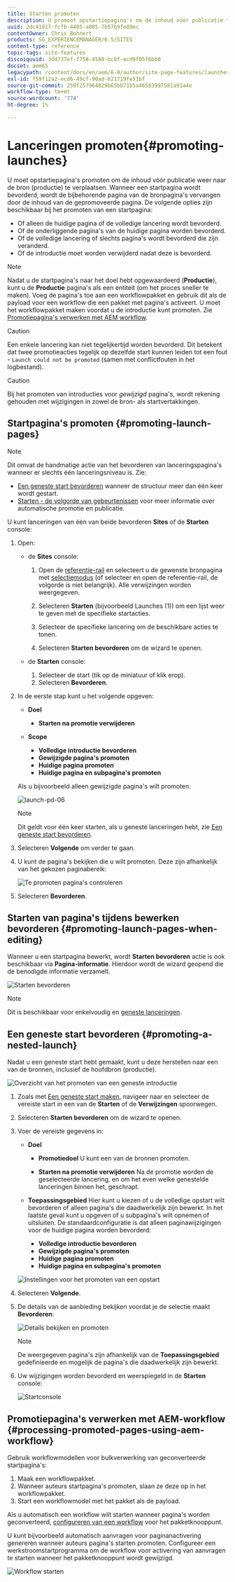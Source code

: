 ```yaml
---
title: Starten promoten
description: U promoot opstartiepagina's om de inhoud vóór publicatie terug te plaatsen naar de bron (productie).
uuid: 2dc41817-fcfb-4485-a085-7b57b9fe89ec
contentOwner: Chris Bohnert
products: SG_EXPERIENCEMANAGER/6.5/SITES
content-type: reference
topic-tags: site-features
discoiquuid: 3d4737ef-f758-4540-bc8f-ecd9f05f6bb0
docset: aem65
legacypath: /content/docs/en/aem/6-0/author/site-page-features/launches
exl-id: f59f12a2-ecd6-49cf-90ad-621719fe51bf
source-git-commit: 259f257964829b65bb71b5a46583997581a91a4e
workflow-type: tm+mt
source-wordcount: '774'
ht-degree: 1%

---
```


# Lanceringen promoten{#promoting-launches}

U moet opstartiepagina&#39;s promoten om de inhoud vóór publicatie weer naar de bron (productie) te verplaatsen. Wanneer een startpagina wordt bevorderd, wordt de bijbehorende pagina van de bronpagina&#39;s vervangen door de inhoud van de gepromoveerde pagina. De volgende opties zijn beschikbaar bij het promoten van een startpagina:

* Of alleen de huidige pagina of de volledige lancering wordt bevorderd.
* Of de onderliggende pagina&#39;s van de huidige pagina worden bevorderd.
* Of de volledige lancering of slechts pagina&#39;s wordt bevorderd die zijn veranderd.
* Of de introductie moet worden verwijderd nadat deze is bevorderd.

>[!NOTE]
>
>Nadat u de startpagina&#39;s naar het doel hebt opgewaardeerd (**Productie**), kunt u de **Productie** pagina&#39;s als een entiteit (om het proces sneller te maken). Voeg de pagina&#39;s toe aan een workflowpakket en gebruik dit als de payload voor een workflow die een pakket met pagina&#39;s activeert. U moet het workflowpakket maken voordat u de introductie kunt promoten. Zie [Promotiepagina&#39;s verwerken met AEM workflow](#processing-promoted-pages-using-aem-workflow).

>[!CAUTION]
>
>Een enkele lancering kan niet tegelijkertijd worden bevorderd. Dit betekent dat twee promotieacties tegelijk op dezelfde start kunnen leiden tot een fout - `Launch could not be promoted` (samen met conflictfouten in het logbestand).

>[!CAUTION]
>
>Bij het promoten van introducties voor *gewijzigd* pagina&#39;s, wordt rekening gehouden met wijzigingen in zowel de bron- als startvertakkingen.

## Startpagina&#39;s promoten {#promoting-launch-pages}

>[!NOTE]
>
>Dit omvat de handmatige actie van het bevorderen van lanceringspagina&#39;s wanneer er slechts één lanceringsniveau is. Zie:
>
>* [Een geneste start bevorderen](#promoting-a-nested-launch) wanneer de structuur meer dan één keer wordt gestart.
>* [Starten - de volgorde van gebeurtenissen](/help/sites-authoring/launches.md#launches-the-order-of-events) voor meer informatie over automatische promotie en publicatie.
>

U kunt lanceringen van één van beide bevorderen **Sites** of de **Starten** console:

1. Open:

   * de **Sites** console:

      1. Open de [referentie-rail](/help/sites-authoring/author-environment-tools.md#showingpagereferences) en selecteert u de gewenste bronpagina met [selectiemodus](/help/sites-authoring/basic-handling.md) (of selecteer en open de referentie-rail, de volgorde is niet belangrijk). Alle verwijzingen worden weergegeven.

      1. Selecteren **Starten** (bijvoorbeeld Launches (1)) om een lijst weer te geven met de specifieke startacties.
      1. Selecteer de specifieke lancering om de beschikbare acties te tonen.
      1. Selecteren **Starten bevorderen** om de wizard te openen.

   * de **Starten** console:

      1. Selecteer de start (tik op de miniatuur of klik erop).
      1. Selecteren **Bevorderen**.

1. In de eerste stap kunt u het volgende opgeven:

   * **Doel**

      * **Starten na promotie verwijderen**

   * **Scope**

      * **Volledige introductie bevorderen**
      * **Gewijzigde pagina&#39;s promoten**
      * **Huidige pagina promoten**
      * **Huidige pagina en subpagina&#39;s promoten**

   Als u bijvoorbeeld alleen gewijzigde pagina&#39;s wilt promoten:

   ![launch-pd-06](assets/launches-pd-06.png)

   >[!NOTE]
   >
   >Dit geldt voor één keer starten, als u geneste lanceringen hebt, zie [Een geneste start bevorderen](#promoting-a-nested-launch).

1. Selecteren **Volgende** om verder te gaan.
1. U kunt de pagina&#39;s bekijken die u wilt promoten. Deze zijn afhankelijk van het gekozen paginabereik:

   ![Te promoten pagina&#39;s controleren](assets/chlimage_1-102.png)

1. Selecteren **Bevorderen**.

## Starten van pagina&#39;s tijdens bewerken bevorderen {#promoting-launch-pages-when-editing}

Wanneer u een startpagina bewerkt, wordt **Starten bevorderen** actie is ook beschikbaar via **Pagina-informatie**. Hierdoor wordt de wizard geopend die de benodigde informatie verzamelt.

![Starten bevorderen](assets/chlimage_1-103.png)

>[!NOTE]
>
>Dit is beschikbaar voor enkelvoudig en [geneste lanceringen](#promoting-a-nested-launch).

## Een geneste start bevorderen {#promoting-a-nested-launch}

Nadat u een geneste start hebt gemaakt, kunt u deze herstellen naar een van de bronnen, inclusief de hoofdbron (productie).

![Overzicht van het promoten van een geneste introductie](assets/chlimage_1-104.png)

1. Zoals met [Een geneste start maken](#creatinganestedlaunchlaunchwithinalaunch), navigeer naar en selecteer de vereiste start in een van de **Starten** of de **Verwijzingen** spoorwegen.
1. Selecteren **Starten bevorderen** om de wizard te openen.

1. Voer de vereiste gegevens in:

   * **Doel**

      * **Promotiedoel**
U kunt een van de bronnen promoten.

      * **Starten na promotie verwijderen**
Na de promotie worden de geselecteerde lancering, en om het even welke genestelde lanceringen binnen het, geschrapt.

   * **Toepassingsgebied**
Hier kunt u kiezen of u de volledige opstart wilt bevorderen of alleen pagina&#39;s die daadwerkelijk zijn bewerkt. In het laatste geval kunt u opgeven of u subpagina&#39;s wilt opnemen of uitsluiten. De standaardconfiguratie is dat alleen paginawijzigingen voor de huidige pagina worden bevorderd:

      * **Volledige introductie bevorderen**
      * **Gewijzigde pagina&#39;s promoten**
      * **Huidige pagina promoten**
      * **Huidige pagina en subpagina&#39;s promoten**

   ![Instellingen voor het promoten van een opstart](assets/chlimage_1-105.png)

1. Selecteren **Volgende**.
1. De details van de aanbieding bekijken voordat je de selectie maakt **Bevorderen**:

   ![Details bekijken en promoten](assets/chlimage_1-106.png)

   >[!NOTE]
   >
   >De weergegeven pagina&#39;s zijn afhankelijk van de **Toepassingsgebied** gedefinieerde en mogelijk de pagina&#39;s die daadwerkelijk zijn bewerkt.

1. Uw wijzigingen worden bevorderd en weerspiegeld in de **Starten** console:

   ![Startconsole](assets/chlimage_1-107.png)

## Promotiepagina&#39;s verwerken met AEM-workflow {#processing-promoted-pages-using-aem-workflow}

Gebruik workflowmodellen voor bulkverwerking van geconverteerde startpagina&#39;s:

1. Maak een workflowpakket.
1. Wanneer auteurs startpagina&#39;s promoten, slaan ze deze op in het workflowpakket.
1. Start een workflowmodel met het pakket als de payload.

Als u automatisch een workflow wilt starten wanneer pagina&#39;s worden geconverteerd, [configureren van een workflow](/help/sites-administering/workflows-starting.md#workflows-launchers) voor het pakketknooppunt.

U kunt bijvoorbeeld automatisch aanvragen voor paginanactivering genereren wanneer auteurs pagina&#39;s starten promoten. Configureer een werkstroomstartprogramma om de workflow voor activering van aanvragen te starten wanneer het pakketknooppunt wordt gewijzigd.

![Workflow starten](assets/chlimage_1-108.png)
